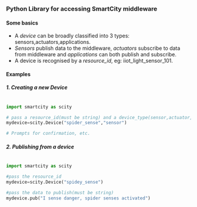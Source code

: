 ### Python Library for accessing SmartCity middleware

#### Some basics

- A *device* can be broadly classified into 3 types: sensors,actuators,applications.
- *Sensors* publish data to the middleware, *actuators* subscribe to data from middleware and *applications* can both publish and subscribe.
- A device is recognised by a *resource_id*, eg: iiot_light_sensor_101.


#### Examples
##### 1. Creating a new Device

```python

import smartcity as scity

# pass a resource_id(must be string) and a device_type(sensor,actuator,application[default])
mydevice=scity.Device("spider_sense","sensor")

# Prompts for confirmation, etc.

```

##### 2. Publishing from a device

```python

import smartcity as scity

#pass the resource_id
mydevice=scity.Device("spidey_sense")

#pass the data to publish(must be string)
mydevice.pub("I sense danger, spider senses activated")

```
 
